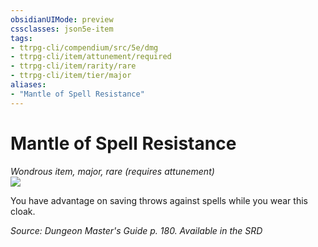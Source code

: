 ```yaml
---
obsidianUIMode: preview
cssclasses: json5e-item
tags:
- ttrpg-cli/compendium/src/5e/dmg
- ttrpg-cli/item/attunement/required
- ttrpg-cli/item/rarity/rare
- ttrpg-cli/item/tier/major
aliases: 
- "Mantle of Spell Resistance"
---
```

# Mantle of Spell Resistance
*Wondrous item, major, rare (requires attunement)*  
![](3-Mechanics/CLI/items/img/mantle-of-spell-resistance.webp#right)


You have advantage on saving throws against spells while you wear this cloak.

*Source: Dungeon Master's Guide p. 180. Available in the <span title='Systems Reference Document (5.1)'>SRD</span>*